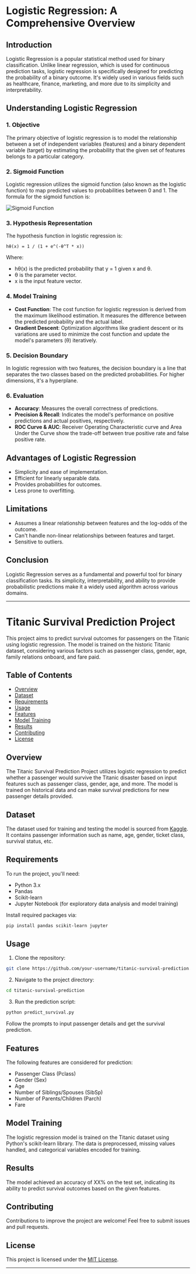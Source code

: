 # Logistic Regression: A Comprehensive Overview

## Introduction

Logistic Regression is a popular statistical method used for binary classification. Unlike linear regression, which is used for continuous prediction tasks, logistic regression is specifically designed for predicting the probability of a binary outcome. It's widely used in various fields such as healthcare, finance, marketing, and more due to its simplicity and interpretability.

## Understanding Logistic Regression

### 1. Objective

The primary objective of logistic regression is to model the relationship between a set of independent variables (features) and a binary dependent variable (target) by estimating the probability that the given set of features belongs to a particular category.

### 2. Sigmoid Function

Logistic regression utilizes the sigmoid function (also known as the logistic function) to map predicted values to probabilities between 0 and 1. The formula for the sigmoid function is:

![Sigmoid Function](https://upload.wikimedia.org/wikipedia/commons/thumb/8/88/Logistic-curve.svg/640px-Logistic-curve.svg.png)

### 3. Hypothesis Representation

The hypothesis function in logistic regression is:

```
hθ(x) = 1 / (1 + e^(-θ^T * x))
```

Where:
- hθ(x) is the predicted probability that y = 1 given x and θ.
- θ is the parameter vector.
- x is the input feature vector.

### 4. Model Training

- **Cost Function**: The cost function for logistic regression is derived from the maximum likelihood estimation. It measures the difference between the predicted probability and the actual label.
- **Gradient Descent**: Optimization algorithms like gradient descent or its variations are used to minimize the cost function and update the model's parameters (θ) iteratively.

### 5. Decision Boundary

In logistic regression with two features, the decision boundary is a line that separates the two classes based on the predicted probabilities. For higher dimensions, it's a hyperplane.

### 6. Evaluation

- **Accuracy**: Measures the overall correctness of predictions.
- **Precision & Recall**: Indicates the model's performance on positive predictions and actual positives, respectively.
- **ROC Curve & AUC**: Receiver Operating Characteristic curve and Area Under the Curve show the trade-off between true positive rate and false positive rate.

## Advantages of Logistic Regression

- Simplicity and ease of implementation.
- Efficient for linearly separable data.
- Provides probabilities for outcomes.
- Less prone to overfitting.

## Limitations

- Assumes a linear relationship between features and the log-odds of the outcome.
- Can't handle non-linear relationships between features and target.
- Sensitive to outliers.

## Conclusion

Logistic Regression serves as a fundamental and powerful tool for binary classification tasks. Its simplicity, interpretability, and ability to provide probabilistic predictions make it a widely used algorithm across various domains.

---

# Titanic Survival Prediction Project

This project aims to predict survival outcomes for passengers on the Titanic using logistic regression. The model is trained on the historic Titanic dataset, considering various factors such as passenger class, gender, age, family relations onboard, and fare paid.

## Table of Contents

- [Overview](#overview)
- [Dataset](#dataset)
- [Requirements](#requirements)
- [Usage](#usage)
- [Features](#features)
- [Model Training](#model-training)
- [Results](#results)
- [Contributing](#contributing)
- [License](#license)

## Overview

The Titanic Survival Prediction Project utilizes logistic regression to predict whether a passenger would survive the Titanic disaster based on input features such as passenger class, gender, age, and more. The model is trained on historical data and can make survival predictions for new passenger details provided.

## Dataset

The dataset used for training and testing the model is sourced from [Kaggle](https://www.kaggle.com/c/titanic/data). It contains passenger information such as name, age, gender, ticket class, survival status, etc.

## Requirements

To run the project, you'll need:

- Python 3.x
- Pandas
- Scikit-learn
- Jupyter Notebook (for exploratory data analysis and model training)

Install required packages via:

```bash
pip install pandas scikit-learn jupyter
```

## Usage

1. Clone the repository:

```bash
git clone https://github.com/your-username/titanic-survival-prediction.git
```

2. Navigate to the project directory:

```bash
cd titanic-survival-prediction
```

3. Run the prediction script:

```bash
python predict_survival.py
```

Follow the prompts to input passenger details and get the survival prediction.

## Features

The following features are considered for prediction:

- Passenger Class (Pclass)
- Gender (Sex)
- Age
- Number of Siblings/Spouses (SibSp)
- Number of Parents/Children (Parch)
- Fare

## Model Training

The logistic regression model is trained on the Titanic dataset using Python's scikit-learn library. The data is preprocessed, missing values handled, and categorical variables encoded for training.

## Results

The model achieved an accuracy of XX% on the test set, indicating its ability to predict survival outcomes based on the given features.

## Contributing

Contributions to improve the project are welcome! Feel free to submit issues and pull requests.

## License

This project is licensed under the [MIT License](LICENSE).

---
